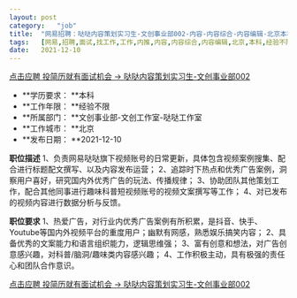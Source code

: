 ```yaml
---
layout:	post
category:	"job"
title:	"网易招聘：哒哒内容策划实习生-文创事业部002-内容-内容综合-内容编辑-北京本科经验不限"
tags:	[网易,招聘,面试,找工作,工作,内推,内容,内容综合,内容编辑,北京,本科,经验不限]
date:	2021-12-10
---
```


[点击应聘 投简历就有面试机会 -> 哒哒内容策划实习生-文创事业部002](http://mobile.bole.netease.com/bole/boleDetail?id=29846&employeeId=346f03c3cda5f04c&key=all)



- **学历要求： **本科
- **工作年限： **经验不限
- **所属部门： **文创事业部-文创工作室-哒哒工作室
- **工作城市： **北京
- **发布日期： **2021-12-10



**职位描述**
1、负责网易哒哒旗下视频账号的日常更新，具体包含视频案例搜集、配合进行标题配文撰写、以及内容发布运营；
2、追踪时下热点和优秀广告案例，洞察用户喜好，研究国内外优秀广告的玩法、传播规律；
3、协助团队其他策划工作，配合其他同事进行趣味科普短视频账号的视频文案撰写等工作；
4、对已发布的视频内容进行数据分析与反馈。



**职位要求**
1、热爱广告，对行业内优秀广告案例有所积累，是抖音、快手、Youtube等国内外视频平台的重度用户；幽默有网感，熟悉娱乐搞笑内容；
2、具备优秀的文案能力和语言组织能力，逻辑思维强；
3、富有创意和想法，对广告创意感兴趣，对科普/脑洞/趣味类内容感兴趣；
4、工作积极主动，具有极强的责任心和团队合作意识。



[点击应聘 投简历就有面试机会 -> 哒哒内容策划实习生-文创事业部002](http://mobile.bole.netease.com/bole/boleDetail?id=29846&employeeId=346f03c3cda5f04c&key=all)